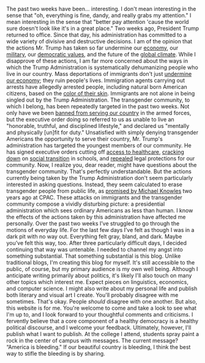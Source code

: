 The past two weeks have been... interesting.
I don't mean interesting in the sense that "oh, everything is fine, dandy, and really grabs my attention." I mean interesting in the sense that "better pay attention 'cause the world sure doesn't look like it's in a great place."
Two weeks ago, President Trump returned to office. Since that day, his administration has committed to a wide variety of divisive and destructive decisions. I am of the opinion that the actions Mr. Trump has taken so far undermine our [economy](https://www.whitehouse.gov/presidential-actions/2025/02/imposing-duties-to-address-the-flow-of-illicit-drugs-across-our-national-border/), our [military](https://www.whitehouse.gov/presidential-actions/2025/01/reinstating-service-members-discharged-under-the-militarys-covid-19-vaccination-mandate/), our [democratic values](https://www.whitehouse.gov/presidential-actions/2025/01/ending-radical-indoctrination-in-k-12-schooling/), and the future of the [global climate](https://www.whitehouse.gov/presidential-actions/2025/01/putting-america-first-in-international-environmental-agreements/).
While I disapprove of these actions, I am far more concerned about the ways in which the Trump Administration is systematically dehumanizing people who live in our country. Mass deportations of immigrants don't just [undermine our economy](https://insight.kellogg.northwestern.edu/article/immigrants-to-the-u-s-create-more-jobs-than-they-take); they ruin people's lives. Immigration agents carrying out arrests have allegedly arrested people, including natural born American citizens, based on the [color of their skin](https://www.nbcnews.com/news/latino/trump-immigration-raids-citizens-profiling-accusations-native-american-rcna189203).
Immigrants are not alone in being singled out by the Trump Administration. The transgender community, to which I belong, has been repeatedly targeted in the past two weeks. Not only have we been [banned from serving our country](https://www.whitehouse.gov/presidential-actions/2025/01/prioritizing-military-excellence-and-readiness/) in the armed forces, but the executive order doing so referred to us as unable to live an "honorable, truthful, and disciplined lifestyle," and declared us "mentally and physically [un]fit for duty."
Unsatisfied with simply denying transgender Americans the opportunity to serve their country, Mr. Trump's administration has targeted the youngest members of our community. He has signed executive orders cutting off [access to healthcare](https://www.whitehouse.gov/presidential-actions/2025/01/protecting-children-from-chemical-and-surgical-mutilation/), [cracking down](https://www.whitehouse.gov/presidential-actions/2025/01/ending-radical-indoctrination-in-k-12-schooling/) on [social transition](https://en.wikipedia.org/wiki/Gender_transition#Social,_psychological,_and_aesthetic_aspects) in schools, and [repealed](https://www.whitehouse.gov/presidential-actions/2025/01/initial-rescissions-of-harmful-executive-orders-and-actions/) legal protections for our community.
Now, I realize you, dear reader, might have questions about the transgender community. That's perfectly understandable. But the actions currently being taken by the Trump Administration don't seem particularly interested in asking questions. Instead, they seem calculated to erase transgender people from public life, as [promised by Michael Knowles](https://www.rollingstone.com/politics/politics-news/cpac-speaker-transgender-people-eradicated-1234690924/) two years ago at CPAC.
These attacks on immigrants and the transgender community compose a vividly disturbing picture: a presidential administration which sees ordinary Americans as less than human. I know the effects of the actions taken by this administration have affected me personally. Over the past two weeks I’ve struggled to go through the motions of everyday life. For the last few days I’ve felt as though I was in a dark pit with no way out. Everything felt gray, bland, and dark. Maybe you’ve felt this way, too.
After three particularly difficult days, I decided continuing that way was untenable. I needed to channel my angst into something substantial. That something substantial is this blog. Unlike traditional blogs, I'm creating this blog for myself. It's still accessible to the public, of course, but my primary audience is my own well being. Although I anticipate writing primarily about politics, it's likely I'll also touch on many other topics which interest me. Expect pieces on linguistics, economics, and computer science. I might also write about my personal life and publish both literary and visual art I create.
You'll probably disagree with me sometimes. That's okay. People *should* disagree with one another. But also, this website is for me. You're welcome to come and take a look to see what I'm up to, and I look forward to your thoughtful comments and criticisms. I fervently believe that a core component of a healthy democracy is a healthy political discourse, and I welcome your feedback. Ultimately, however, I'll publish what I want to publish.
At the college I attend, students spray paint a rock in the center of campus with messages. The current message? “America is bleeding." If our beautiful country is bleeding, I think the best way to stifle the bleeding is by sharing.